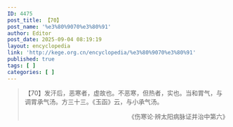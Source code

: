 ```yaml
---
ID: 4475
post_title: 【70】
post_name: '%e3%80%9070%e3%80%91'
author: Editor
post_date: 2025-09-04 08:19:19
layout: encyclopedia
link: 'http://kege.org.cn/encyclopedia/%e3%80%9070%e3%80%91'
published: true
tags: [ ]
categories: [ ]
---
```

<blockquote>【70】发汗后，恶寒者，虚故也。不恶寒，但热者，实也。当和胃气，与调胃承气汤。方三十三。《玉函》云，与小承气汤。
<p style="text-align: right;">《伤寒论·辨太阳病脉证并治中第六》</p>
</blockquote>
&nbsp;